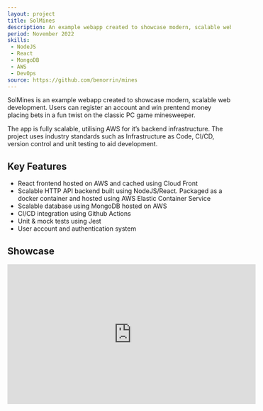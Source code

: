 ```yaml
---
layout: project
title: SolMines
description: An example webapp created to showcase modern, scalable web development. Users can register an account and win prentend money placing bets in a fun twist on the classic PC game minesweeper.
period: November 2022
skills:
 - NodeJS
 - React
 - MongoDB
 - AWS
 - DevOps
source: https://github.com/benorrin/mines
---
```


SolMines is an example webapp created to showcase modern, scalable web development. Users can register an account and win prentend money placing bets in a fun twist on the classic PC game minesweeper.

The app is fully scalable, utilising AWS for it’s backend infrastructure. The project uses industry standards such as Infrastructure as Code, CI/CD, version control and unit testing to aid development.

## Key Features

* React frontend hosted on AWS and cached using Cloud Front
* Scalable HTTP API backend built using NodeJS/React. Packaged as a docker container and hosted using AWS Elastic Container Service
* Scalable database using MongoDB hosted on AWS
* CI/CD integration using Github Actions
* Unit & mock tests using Jest
* User account and authentication system

## Showcase

<iframe width="560" height="315" src="https://www.youtube.com/embed/MRHnv-AFGSY" title="YouTube video player" frameborder="0" allow="accelerometer; autoplay; clipboard-write; encrypted-media; gyroscope; picture-in-picture" allowfullscreen></iframe>